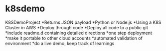# k8sdemo
K8SDemoProject
*Returns JSON payload
*Python or Node.js
*Using a K8S Cluster in AWS
*Deploy through code
*Deploy all code to a public git
*include readme.d containing detailed directions
*one step deployment
*make it portable to other cloud accounts
*automated validation of environment
*do a live demo, keep track of learnings
